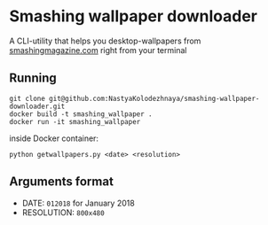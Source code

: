 # Smashing wallpaper downloader
A CLI-utility that helps you desktop-wallpapers from [smashingmagazine.com](https://www.smashingmagazine.com/category/wallpapers/) right from your terminal

## Running
```
git clone git@github.com:NastyaKolodezhnaya/smashing-wallpaper-downloader.git
docker build -t smashing_wallpaper .
docker run -it smashing_wallpaper
```
inside Docker container:

```
python getwallpapers.py <date> <resolution>
```

## Arguments format
- DATE: `012018` for January 2018 
- RESOLUTION: `800x480`
